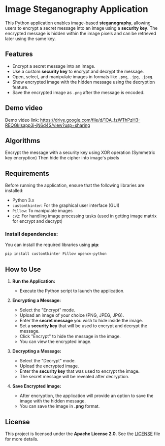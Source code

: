 # Image Steganography Application

This Python application enables image-based **steganography**, allowing users to encrypt a secret message into an image using a **security key**. The encrypted message is hidden within the image pixels and can be retrieved later using the same key.

## Features

- Encrypt a secret message into an image.
- Use a custom **security key** to encrypt and decrypt the message.
- Open, select, and manipulate images in formats like `.png`, `.jpg`, `.jpeg`.
- Show encrypted image with the hidden message using the decryption feature.
- Save the encrypted image as `.png` after the message is encoded.

## Demo video
Demo video link: https://drive.google.com/file/d/1OA_fzWThPzH3-REQGkIsapp3j-jN6d4S/view?usp=sharing

## Algorithms
Encrypt the message with a security key using XOR operation (Symmetric key encryption)
Then hide the cipher into image's pixels 

## Requirements

Before running the application, ensure that the following libraries are installed:

- Python 3.x
- `customtkinter`: For the graphical user interface (GUI)
- `Pillow`: To manipulate images
- `cv2`: For handling image processing tasks (used in getting image matrix for encrypt and decrypt)

### Install dependencies:

You can install the required libraries using **pip**:

```bash
pip install customtkinter Pillow opencv-python
```



## How to Use

1. **Run the Application:**
   - Execute the Python script to launch the application.

2. **Encrypting a Message:**
   - Select the "Encrypt" mode.
   - Upload an image of your choice (PNG, JPEG, JPG).
   - Enter the **secret message** you wish to hide inside the image.
   - Set a **security key** that will be used to encrypt and decrypt the message.
   - Click "Encrypt" to hide the message in the image.
   - You can view the encrypted image.

3. **Decrypting a Message:**
   - Select the "Decrypt" mode.
   - Upload the encrypted image.
   - Enter the **security key** that was used to encrypt the image.
   - The secret message will be revealed after decryption.

4. **Save Encrypted Image:**
   - After encryption, the application will provide an option to save the image with the hidden message.
   - You can save the image in **.png** format.



## License

This project is licensed under the **Apache License 2.0**. See the [LICENSE](LICENSE) file for more details.
